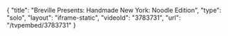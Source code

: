 {
    "title": "Breville Presents: Handmade New York: Noodle Edition",
    "type": "solo",
    "layout": "iframe-static",
    "videoId": "3783731",
    "url": "\/tvpembed\/3783731"
}